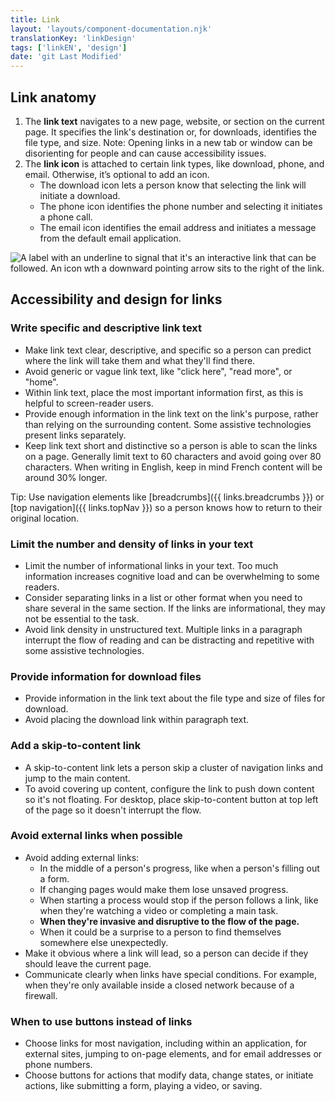 ```yaml
---
title: Link
layout: 'layouts/component-documentation.njk'
translationKey: 'linkDesign'
tags: ['linkEN', 'design']
date: 'git Last Modified'
---
```


## Link anatomy

<ol class="anatomy-list">
  <li>The <strong>link text</strong> navigates to a new page, website, or section on the current page. It specifies the link's destination or, for downloads, identifies the file type, and size. Note: Opening links in a new tab or window can be disorienting for people and can cause accessibility issues.</li>
  <li>
    The <strong>link icon</strong> is attached to certain link types, like download, phone, and email. Otherwise, it’s optional to add an icon.
    <ul class="mt-400 ms-0">
      <li>The download icon lets a person know that selecting the link will initiate a download.</li>
      <li>The phone icon identifies the phone number and selecting it initiates a phone call.</li>
      <li>The email icon identifies the email address and initiates a message from the default email application.</li>
    </ul>
  </li>

</ol>

<img class="b-sm b-default p-300" src="/images/en/components/anatomy/gcds-link-anatomy.svg" alt="A label with an underline to signal that it's an interactive link that can be followed. An icon wth a downward pointing arrow sits to the right of the link." />

## Accessibility and design for links

### Write specific and descriptive link text

- Make link text clear, descriptive, and specific so a person can predict where the link will take them and what they'll find there.
- Avoid generic or vague link text, like "click here", "read more", or "home".
- Within link text, place the most important information first, as this is helpful to screen-reader users.
- Provide enough information in the link text on the link's purpose, rather than relying on the surrounding content. Some assistive technologies present links separately.
- Keep link text short and distinctive so a person is able to scan the links on a page. Generally limit text to 60 characters and avoid going over 80 characters. When writing in English, keep in mind French content will be around 30% longer.

Tip: Use navigation elements like [breadcrumbs]({{ links.breadcrumbs }}) or [top navigation]({{ links.topNav }}) so a person knows how to return to their original location.

### Limit the number and density of links in your text

- Limit the number of informational links in your text. Too much information increases cognitive load and can be overwhelming to some readers.
- Consider separating links in a list or other format when you need to share several in the same section. If the links are informational, they may not be essential to the task.
- Avoid link density in unstructured text. Multiple links in a paragraph interrupt the flow of reading and can be distracting and repetitive with some assistive technologies.

### Provide information for download files

- Provide information in the link text about the file type and size of files for download.
- Avoid placing the download link within paragraph text.

### Add a skip-to-content link

- A skip-to-content link lets a person skip a cluster of navigation links and jump to the main content.
- To avoid covering up content, configure the link to push down content so it's not floating. For desktop, place skip-to-content button at top left of the page so it doesn't interrupt the flow.

### Avoid external links when possible

- Avoid adding external links:
  - In the middle of a person's progress, like when a person's filling out a form.
  - If changing pages would make them lose unsaved progress.
  - When starting a process would stop if the person follows a link, like when they're watching a video or completing a main task.
  - **When they're invasive and disruptive to the flow of the page.**
  - When it could be a surprise to a person to find themselves somewhere else unexpectedly.
- Make it obvious where a link will lead, so a person can decide if they should leave the current page.
- Communicate clearly when links have special conditions. For example, when they're only available inside a closed network because of a firewall.

### When to use buttons instead of links

- Choose links for most navigation, including within an application, for external sites, jumping to on-page elements, and for email addresses or phone numbers.
- Choose buttons for actions that modify data, change states, or initiate actions, like submitting a form, playing a video, or saving.
